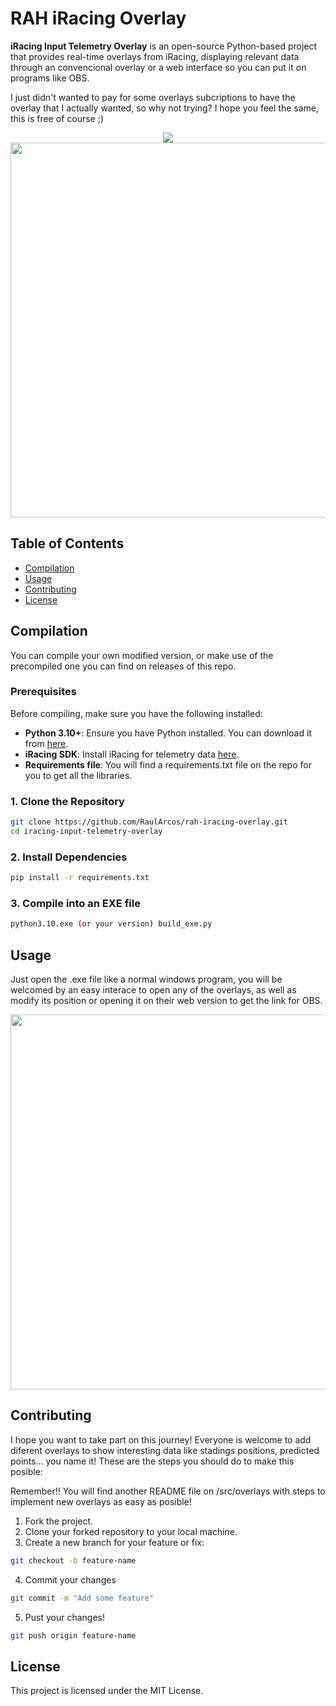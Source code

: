 # **RAH iRacing Overlay**

**iRacing Input Telemetry Overlay** is an open-source Python-based project that provides real-time overlays from iRacing, displaying relevant data through an convencional overlay or a web interface so you can put it on programs like OBS.

I just didn't wanted to pay for some overlays subcriptions to have the overlay that I actually wanted, so why not trying? I hope you feel the same, this is free of course ;)

<p align="center">
  <img src=https://github.com/RaulArcos/rah-iracing-overlay/blob/development/images/input-telemetry.gif>
  <img src=https://github.com/RaulArcos/rah-iracing-overlay/blob/development/images/interface.png  width="600">
</p>

## **Table of Contents**

- [Compilation](#compilation)
- [Usage](#usage)
- [Contributing](#contributing)
- [License](#license)

## **Compilation**

You can compile your own modified version, or make use of the precompiled one you can find on releases of this repo.

### **Prerequisites**

Before compiling, make sure you have the following installed:

- **Python 3.10+**: Ensure you have Python installed. You can download it from [here](https://www.python.org/downloads/).
- **iRacing SDK**: Install iRacing for telemetry data [here](https://github.com/kutu/pyirsdk.git).
- **Requirements file**: You will find a requirements.txt file on the repo for you to get all the libraries.
  
### **1. Clone the Repository**

```bash
git clone https://github.com/RaulArcos/rah-iracing-overlay.git
cd iracing-input-telemetry-overlay
```

### **2. Install Dependencies**

```bash
pip install -r requirements.txt
```

### **3. Compile into an EXE file**

```bash
python3.10.exe (or your version) build_exe.py
```

## **Usage**

Just open the .exe file like a normal windows program, you will be welcomed by an easy interace to open any of the overlays, as well as modify its position or opening it on their web version to get the link for OBS.

<p align="center">
  <img src=https://github.com/RaulArcos/rah-iracing-overlay/blob/development/images/interface_with_movement.png  width="600">
</p>

## **Contributing**

I hope you want to take part on this journey! Everyone is welcome to add diferent overlays to show interesting data like stadings positions, predicted points... you name it! These are the steps you should do to make this posible:

Remember!! You will find another README file on /src/overlays with steps to implement new overlays as easy as posible!

1. Fork the project.
2. Clone your forked repository to your local machine.
3. Create a new branch for your feature or fix:
 ```bash
git checkout -b feature-name
```
4. Commit your changes
```bash
git commit -m "Add some feature"
```
5. Pust your changes!
```bash
git push origin feature-name
```

## **License**
This project is licensed under the MIT License.
